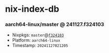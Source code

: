 # nix-index-db
### aarch64-linux/master @ 241127.f324103
- Nixpkgs: `master`@[`f324103`](https://github.com/NixOS/nixpkgs/commit/f32410348d9e6c1dc3e464c87e13c13740810642)
- Platform: `aarch64-linux`
- Timestamp: `20241127021205`
